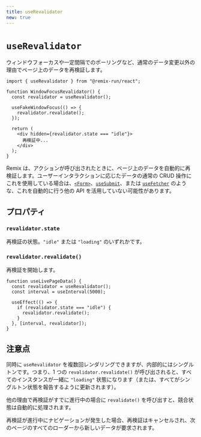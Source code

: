 ```yaml
---
title: useRevalidator
new: true
---
```


# `useRevalidator`

ウィンドウフォーカスや一定間隔でのポーリングなど、通常のデータ変更以外の理由でページ上のデータを再検証します。

```tsx
import { useRevalidator } from "@remix-run/react";

function WindowFocusRevalidator() {
  const revalidator = useRevalidator();

  useFakeWindowFocus(() => {
    revalidator.revalidate();
  });

  return (
    <div hidden={revalidator.state === "idle"}>
      再検証中...
    </div>
  );
}
```

Remix は、アクションが呼び出されたときに、ページ上のデータを自動的に再検証します。ユーザーインタラクションに応じたデータの通常の CRUD 操作にこれを使用している場合は、[`<Form>`][form-component]、[`useSubmit`][use-submit]、または [`useFetcher`][use-fetcher] のような、これを自動的に行う他の API を活用していない可能性があります。

## プロパティ

### `revalidator.state`

再検証の状態。`"idle"` または `"loading"` のいずれかです。

### `revalidator.revalidate()`

再検証を開始します。

```tsx
function useLivePageData() {
  const revalidator = useRevalidator();
  const interval = useInterval(5000);

  useEffect(() => {
    if (revalidator.state === "idle") {
      revalidator.revalidate();
    }
  }, [interval, revalidator]);
}
```

## 注意点

同時に `useRevalidator` を複数回レンダリングできますが、内部的にはシングルトンです。つまり、1 つの `revalidator.revalidate()` が呼び出されると、すべてのインスタンスが一緒に `"loading"` 状態になります（または、すべてがシングルトン状態を報告するように更新されます）。

他の理由で再検証がすでに進行中の場合に `revalidate()` を呼び出すと、競合状態は自動的に処理されます。

再検証が進行中にナビゲーションが発生した場合、再検証はキャンセルされ、次のページのすべてのローダーから新しいデータが要求されます。

[form-component]: ../components/form
[use-fetcher]: ./use-fetcher
[use-submit]: ./use-submit

